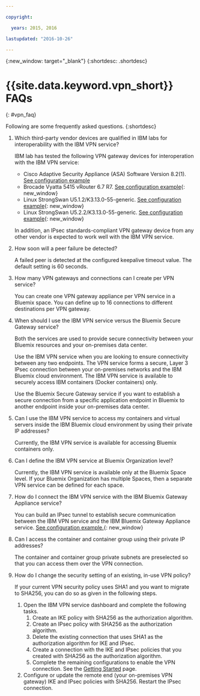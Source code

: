 ```yaml
---

copyright:

  years: 2015, 2016

lastupdated: "2016-10-26"

---
```


{:new_window: target="_blank"}
{:shortdesc: .shortdesc}

# {{site.data.keyword.vpn_short}} FAQs
{: #vpn_faq}


Following are some frequently asked questions.
{:shortdesc}

1. Which third-party vendor devices are qualified in IBM labs for interoperability with the IBM VPN service?

	IBM lab has tested the following VPN gateway devices for interoperation with the IBM VPN service:

	* Cisco Adaptive Security Appliance (ASA) Software Version 8.2(1). [See configuration example](vpn_onpremises.html#cisco) 
	* Brocade Vyatta 5415 vRouter 6.7 R7. [See configuration example](vpn_onpremises.html#vyatta){: new_window}
	* Linux StrongSwan U5.1.2/K3.13.0-55-generic. [See configuration example](vpn_onpremises.html#strongswan){: new_window}
	* Linux StrongSwan U5.2.2/K3.13.0-55-generic. [See configuration example](vpn_onpremises.html#strongswan){: new_window}

	In addition, an IPsec standards-compliant VPN gateway device from any other vendor is expected to work well with the IBM VPN service.

2. How soon will a peer failure be detected?
 
	A failed peer is detected at the configured keepalive timeout value. The default setting is 60 seconds.

3. How many VPN gateways and connections can I create per VPN service?
 
	You can create one VPN gateway appliance per VPN service in a Bluemix space. You can define up to 16 connections to different destinations per VPN gateway. 

4. When should I use the IBM VPN service versus the Bluemix Secure Gateway service?

	Both the services are used to provide secure connectivity between your Bluemix resources and your on-premises data center. 

	Use the IBM VPN service when you are looking to ensure connectivity between any two endpoints. The VPN service forms a secure, Layer 3 IPsec connection between your on-premises networks and the IBM Bluemix cloud environment. The IBM VPN service is available to securely access IBM containers (Docker containers) only. 

	Use the Bluemix Secure Gateway service if you want to establish a secure connection from a specific application endpoint in Bluemix to another endpoint inside your on-premises data center. 

5. Can I use the IBM VPN service to access my containers and virtual servers inside the IBM Bluemix cloud environment by using their private IP addresses?
 
	Currently, the IBM VPN service is available for accessing Bluemix containers only.

6. Can I define the IBM VPN service at Bluemix Organization level?

	Currently, the IBM VPN service is available only at the Bluemix Space level. If your Bluemix Organization has multiple Spaces, then a separate VPN service can be defined for each space.

7. How do I connect the IBM VPN service with the IBM Bluemix Gateway Appliance service?

	You can build an IPsec tunnel to establish secure communication between the IBM VPN service and the IBM Bluemix Gateway Appliance service. [See configuration example.](vpn_onpremises.html#gaas){: new_window}

8. Can I access the container and container group using their private IP addresses?

	The container and container group private subnets are preselected so that you can access them over the VPN connection.  

9. How do I change the security setting of an existing, in-use VPN policy?

	If your current VPN security policy uses SHA1 and you want to migrate to SHA256, you can do so as given in the following steps.  
	1. Open the IBM VPN service dashboard and complete the following tasks.
		1. Create an IKE policy with SHA256 as the authorization algorithm.
		2. Create an IPsec policy with SHA256 as the authorization algorithm.
		3. Delete the existing connection that uses SHA1 as the authorization algorithm for IKE and IPsec.
		4. Create a connection with the IKE and IPsec policies that you created with SHA256 as the authorization algorithm.
		5. Complete the remaining configurations to enable the VPN connection. See the [Getting Started](https://console.stage1.ng.bluemix.net/docs/services/vpn/index.html) page.
	2. Configure or update the remote end (your on-premises VPN gateway) IKE and IPsec policies with SHA256. Restart the IPsec connection.
